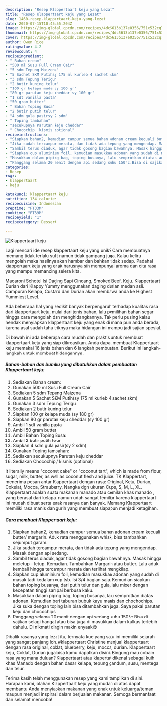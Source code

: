 ```yaml
---
description: "Resep Klappertaart keju yang Lezat"
title: "Resep Klappertaart keju yang Lezat"
slug: 1460-resep-klappertaart-keju-yang-lezat
date: 2020-07-15T10:45:55.204Z
image: https://img-global.cpcdn.com/recipes/4dc5613b137e0356/751x532cq70/klappertaart-keju-foto-resep-utama.jpg
thumbnail: https://img-global.cpcdn.com/recipes/4dc5613b137e0356/751x532cq70/klappertaart-keju-foto-resep-utama.jpg
cover: https://img-global.cpcdn.com/recipes/4dc5613b137e0356/751x532cq70/klappertaart-keju-foto-resep-utama.jpg
author: Owen Rice
ratingvalue: 4.2
reviewcount: 4
recipeingredient:
- " Bahan cream"
- "500 ml Susu Full Cream Cair"
- "5 sdm Tepung Maizena"
- "5 Sachet SKM Putihsy 175 ml kurleb 4 sachet skm"
- "3 sdm Tepung Terigu"
- "2 butir kuning telur"
- "100 gr kelapa muda sy 180 gr"
- "80 gr parutan keju cheddar sy 100 gr"
- "1 sdt vanilla pasta"
- "50 gram butter"
- " Bahan Toping Busa"
- "2 butir putih telur"
- "4 sdm gula pasirsy 2 sdm"
- " Toping tambahan"
- "secukupnya Parutan keju cheddar"
- " Chocochip  kismis optional"
recipeinstructions:
- "Siapkan bahan2, kemudian campur semua bahan adonan cream kecuali butter/ margarin. Aduk rata menggunakan whisk, bisa tambahkan sejumput garam."
- "Jika sudah tercampur merata, dan tidak ada tepung yang mengendap. Masak dengan api sedang."
- "Sambil terus diaduk, agar tidak gosong bagian bawahnya. Masak hingga meletup - letup. Kemudian. Tambahkan Margarin atau butter. Lalu aduk kembali hingga tercampur merata dan terlihat mengkilap."
- "Siapkan cup aluminium foil, kemudian masukkan adonan yang sudah di masak tadi kedalam cup tsb. Isi 3/4 bagian saja. Kemudian siapkan bahan toping busanya, dari putih telur dan gula, lalu mixer dengan kecepatan tinggi sampai berbusa kaku."
- "Masukkan dalam piping bag, toping busanya, lalu semprotkan diatas adonan. Kemudian beri taburan bubuk kayu manis dan chochochips. Jika suka dengan toping lain bisa ditambahkan juga. Saya pakai parutan keju dan chocochips."
- "Panggang selama 20 menit dengan api sedang suhu 150°c.Bisa di sajikan selagi hangat atau bisa juga di masukkan dalam kulkas terlebih dahulu. Di nikmati dingin makin enyaak😋"
categories:
- Resep
tags:
- klappertaart
- keju

katakunci: klappertaart keju 
nutrition: 134 calories
recipecuisine: Indonesian
preptime: "PT33M"
cooktime: "PT39M"
recipeyield: "1"
recipecategory: Dessert

---
```



![Klappertaart keju](https://img-global.cpcdn.com/recipes/4dc5613b137e0356/751x532cq70/klappertaart-keju-foto-resep-utama.jpg)

Lagi mencari ide resep klappertaart keju yang unik? Cara membuatnya memang tidak terlalu sulit namun tidak gampang juga. Kalau keliru mengolah maka hasilnya akan hambar dan bahkan tidak sedap. Padahal klappertaart keju yang enak harusnya sih mempunyai aroma dan cita rasa yang mampu memancing selera kita.

Macaroni Schotel Isi Daging Sapi Cincang, Smoked Beef, Keju. Klappertaart Durian dari Klappy Yummy menggunakan daging durian medan asli. Campuran Kelapa, Custard dan Durian akan membawa anda ke Highest Yummiest Level.

Ada beberapa hal yang sedikit banyak berpengaruh terhadap kualitas rasa dari klappertaart keju, mulai dari jenis bahan, lalu pemilihan bahan segar hingga cara mengolah dan menghidangkannya. Tak perlu pusing kalau hendak menyiapkan klappertaart keju yang enak di mana pun anda berada, karena asal sudah tahu triknya maka hidangan ini mampu jadi sajian spesial.


Di bawah ini ada beberapa cara mudah dan praktis untuk membuat klappertaart keju yang siap dikreasikan. Anda dapat membuat Klappertaart keju memakai 16 jenis bahan dan 6 langkah pembuatan. Berikut ini langkah-langkah untuk membuat hidangannya.

<!--inarticleads1-->

##### Bahan-bahan dan bumbu yang dibutuhkan dalam pembuatan Klappertaart keju:

1. Sediakan  Bahan cream:
1. Gunakan 500 ml Susu Full Cream Cair
1. Sediakan 5 sdm Tepung Maizena
1. Gunakan 5 Sachet SKM Putih(sy 175 ml kurleb 4 sachet skm)
1. Gunakan 3 sdm Tepung Terigu
1. Sediakan 2 butir kuning telur
1. Siapkan 100 gr kelapa muda (sy 180 gr)
1. Siapkan 80 gr parutan keju cheddar (sy 100 gr)
1. Ambil 1 sdt vanilla pasta
1. Ambil 50 gram butter
1. Ambil  Bahan Toping Busa:
1. Ambil 2 butir putih telur
1. Siapkan 4 sdm gula pasir(sy 2 sdm)
1. Gunakan  Toping tambahan:
1. Sediakan secukupnya Parutan keju cheddar
1. Sediakan  Chocochip / kismis (optional)


It literally means &#34;coconut cake&#34; or &#34;coconut tart&#34;, which is made from flour, sugar, milk, butter, as well as coconut flesh and juice. TK Klappertart, menerima pesan antar Klappertaart dengan rasa: Original, Keju, Durian, Cokelat, Mocca, Strauberry, Nangka dgn ukuran Cups, S, M, L, XL. Klappertaart adalah suatu makanan manado atau cemilan khas manado , yang berasal dari kelapa. namun udah sangat femiliar karena klappertaart ini mudah dibuat serta enak rasanya dan banyak. Memang Klappertaart memiliki rasa manis dan gurih yang membuat siapapun menjadi ketagihan. 

<!--inarticleads2-->

##### Cara membuat Klappertaart keju:

1. Siapkan bahan2, kemudian campur semua bahan adonan cream kecuali butter/ margarin. Aduk rata menggunakan whisk, bisa tambahkan sejumput garam.
1. Jika sudah tercampur merata, dan tidak ada tepung yang mengendap. Masak dengan api sedang.
1. Sambil terus diaduk, agar tidak gosong bagian bawahnya. Masak hingga meletup - letup. Kemudian. Tambahkan Margarin atau butter. Lalu aduk kembali hingga tercampur merata dan terlihat mengkilap.
1. Siapkan cup aluminium foil, kemudian masukkan adonan yang sudah di masak tadi kedalam cup tsb. Isi 3/4 bagian saja. Kemudian siapkan bahan toping busanya, dari putih telur dan gula, lalu mixer dengan kecepatan tinggi sampai berbusa kaku.
1. Masukkan dalam piping bag, toping busanya, lalu semprotkan diatas adonan. Kemudian beri taburan bubuk kayu manis dan chochochips. Jika suka dengan toping lain bisa ditambahkan juga. Saya pakai parutan keju dan chocochips.
1. Panggang selama 20 menit dengan api sedang suhu 150°c.Bisa di sajikan selagi hangat atau bisa juga di masukkan dalam kulkas terlebih dahulu. Di nikmati dingin makin enyaak😋


Dibalik rasanya yang lezat itu, ternyata kue yang satu ini memiliki sejarah yang sangat panjang loh. #klappertaart Christine menjual klappertaart dengan rasa original, coklat, blueberry, keju, mocca, durian. Klappertaart keju, Coklat, Durian juga bisa kamu dapatkan disini. Bingung mau cobain rasa yang mana duluan? Klappertaart atau klapertat dikenal sebagai kuih khas Manado dengan bahan dasar kelapa, tepung gandum, susu, mentega dan telur. 

Terima kasih telah menggunakan resep yang kami tampilkan di sini. Harapan kami, olahan Klappertaart keju yang mudah di atas dapat membantu Anda menyiapkan makanan yang enak untuk keluarga/teman maupun menjadi inspirasi dalam berjualan makanan. Semoga bermanfaat dan selamat mencoba!

